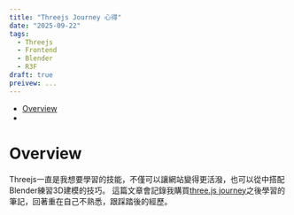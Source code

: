 ```yaml
---
title: "Threejs Journey 心得"
date: "2025-09-22"
tags:
  - Threejs
  - Frontend
  - Blender
  - R3F
draft: true
preivew: ...
---
```


- [Overview](#overview)
- [](#)

# Overview

Threejs一直是我想要學習的技能，不僅可以讓網站變得更活潑，也可以從中搭配Blender練習3D建模的技巧。
這篇文章會記錄我購買[three.js journey](https://threejs-journey.com/)之後學習的筆記，回著重在自己不熟悉，跟踩踏後的經歷。

# 


